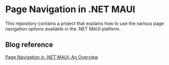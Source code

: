 # Page Navigation in .NET MAUI

This repository contains a project that explains how to use the various page navigation options available in the .NET MAUI platform.

## Blog reference
[Page Navigation in .NET MAUI: An Overview](https://www.syncfusion.com/blogs/post/page-navigation-in-net-maui-an-overview.aspx)
